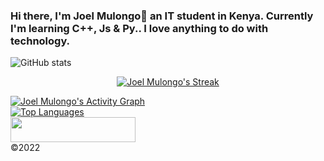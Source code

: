 ### Hi there, I'm Joel Mulongo👋 an IT student in Kenya. Currently I'm learning C++, Js & Py.. I love anything to do with technology.

<!DOCTYPE html>
<html lang="en">
  <body>
    

![GitHub stats](https://github-readme-stats.vercel.app/api?username=joelwmulongo&show_icons=true)  <br>
<p align="center">
    <a href="https://github.com/joelwmulongo">
        <img title="🔥 Get streak stats for your profile at git.io/streak-stats" alt="Joel Mulongo's Streak" src="https://github-readme-streak-stats.herokuapp.com/?user=joelwmulongo&theme=black-ice&hide_border=true&stroke=0000&background=060A0CD0"/>
    </a>
</p>
<a href="https://github.com/joelwmulongo/github-readme-activity-graph"><img alt="Joel Mulongo's Activity Graph" src="https://activity-graph.herokuapp.com/graph?username=joelwmulongo&bg_color=0D1117&color=5BCDEC&line=5BCDEC&point=FFFFFF&hide_border=true" /></a>
<BR>
<a href="https://github.com/anuraghazra/github-readme-stats"> <img src="https://github-readme-stats-arasgungore.vercel.app/api/top-langs/?username=joelwmulongo&hide_border=true&langs_count=8&layout=compact&count_private=true" alt="Top Languages" /> </a>
<BR>
<img width="200" height="40" src="https://visitor-badge.glitch.me/badge?page_id=joelwmulongo">

<footer>
      ©2022
    </footer>
  </body>
</html>
